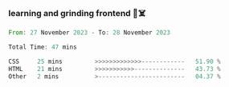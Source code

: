 ### learning and grinding frontend :space_invader::skull_and_crossbones:

<!--START_SECTION:waka-->

```rust
From: 27 November 2023 - To: 28 November 2023

Total Time: 47 mins

CSS     25 mins         >>>>>>>>>>>>>------------   51.90 %
HTML    21 mins         >>>>>>>>>>>--------------   43.73 %
Other   2 mins          >------------------------   04.37 %
```

<!--END_SECTION:waka-->
